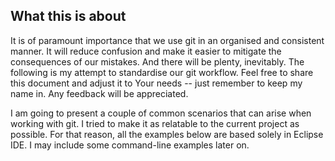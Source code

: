 ## What this is about ##

It is of paramount importance that we use git in an organised and consistent manner. It will reduce confusion and make it easier to mitigate the consequences of our mistakes. And there will be plenty, inevitably. The following is my attempt to standardise our git workflow. Feel free to share this document and adjust it to Your needs -- just remember to keep my name in. Any feedback will be appreciated.

I am going to present a couple of common scenarios that can arise when working with git. I tried to make it as relatable to the current project as possible. For that reason, all the examples below are based solely in Eclipse IDE. I may include some command-line examples later on.
